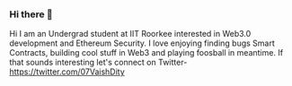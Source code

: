 ### Hi there 👋

Hi I am an Undergrad student at IIT Roorkee interested in Web3.0 development and Ethereum Security. I love enjoying finding bugs Smart Contracts, building cool stuff in Web3 and playing foosball in meantime. If that sounds interesting let's connect on Twitter- https://twitter.com/07VaishDity 


